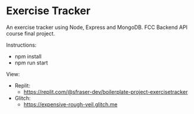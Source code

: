 # Exercise Tracker

An exercise tracker using Node, Express and MongoDB. FCC Backend API course final project.

Instructions:

- npm install
- npm run start

View:

- Replit:
    - <https://replit.com/@sfraser-dev/boilerplate-project-exercisetracker>
- Glitch:
    - <https://expensive-rough-veil.glitch.me> 
